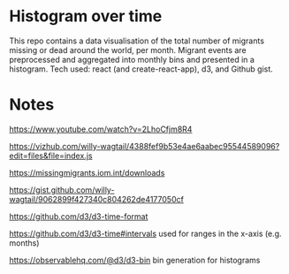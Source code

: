 # Histogram over time

This repo contains a data visualisation of the total number of migrants missing or dead around the world, per month. Migrant events are preprocessed and aggregated into monthly bins and presented in a histogram. Tech used: react (and create-react-app), d3, and Github gist.

# Notes

https://www.youtube.com/watch?v=2LhoCfjm8R4

https://vizhub.com/willy-wagtail/4388fef9b53e4ae6aabec95544589096?edit=files&file=index.js

https://missingmigrants.iom.int/downloads

https://gist.github.com/willy-wagtail/9062899f427340c804262de4177050cf

https://github.com/d3/d3-time-format

https://github.com/d3/d3-time#intervals used for ranges in the x-axis (e.g. months)

https://observablehq.com/@d3/d3-bin bin generation for histograms
